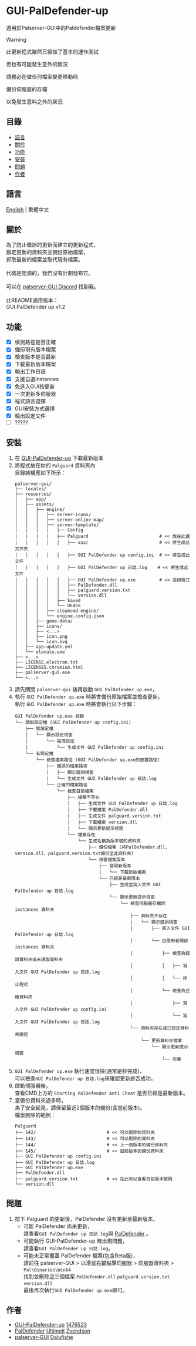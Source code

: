 # GUI-PalDefender-up
適用於Palserver-GUI中的Paldefender檔案更新

> [!WARNING]
>
> 此更新程式雖然已經做了基本的運作測試
> 
> 但也有可能發生意外的情況
> 
> 請務必在做任何檔案變更移動時
> 
> 備份伺服器的存檔
> 
> 以免發生意料之外的狀況
>

## 目錄
- [語言](#語言)
- [關於](#關於)
- [功能](#功能)
- [安裝](#安裝)
- [問題](#問題)
- [作者](#作者)

## 語言
[English](./README.md) | 繁體中文

## 關於
為了防止錯誤的更新而建立的更新程式，
<br>鎖定更新的資料夾並備份原始檔案，
<br>抓取最新的檔案並取代現有檔案。
<br>
<br>代碼是閉源的，我們沒有計劃發布它。
<br>
<br>可以在 [palserver-GUI Discord](https://discord.gg/UA24pctUYc) 找到我。
<br>
<br>此README適用版本：
<br>GUI PalDefender up v1.2
<br>

## 功能
- [x] 偵測路徑是否正確
- [x] 備份現有版本檔案
- [x] 檢查版本是否最新
- [x] 下載最新版本檔案
- [x] 輸出工作日誌
- [x] 支援自選instances
- [x] 免進入GUI按更新
- [x] 一次更新多伺服器
- [x] 程式語言選擇
- [x] GUI安裝方式選擇
- [x] 輸出設定文件
- [ ] ?????

## 安裝
1. 在 [GUI-PalDefender-up](https://github.com/1476523/GUI-PalDefender-up/releases) 下載最新版本
2. 將程式放在你的 `Palguard` 資料夾內
   <br>目錄結構應如下所示：
   ```
   palserver-gui/
   ├── locales/
   ├── resources/
   │   ├── app/
   │   ├── assets/
   │   │   ├── engine/
   │   │   │   ├── server-icons/
   │   │   │   ├── server-online-map/
   │   │   │   ├── server-template/
   │   │   │   │   ├── Config
   │   │   │   │   ├── Palguard                           # << 放在此處
   │   │   │   │   │   ├── xxx/                           # << 將生成此文件夾
   │   │   │   │   │   ├── GUI PalDefender up config.ini  # << 將生成此文件
   │   │   │   │   │   ├── GUI PalDefender up 日誌.log    # << 將生成此文件
   │   │   │   │   │   ├── GUI PalDefender up.exe         # << 這個程式
   │   │   │   │   │   ├── PalDefender.dll
   │   │   │   │   │   ├── palguard.version.txt
   │   │   │   │   │   └── version.dll
   │   │   │   │   ├── Saved
   │   │   │   │   └── UE4SS
   │   │   │   ├── steamcmd-engine/
   │   │   │   └── engine.config.json
   │   │   ├── game-data/
   │   │   ├── icons/
   │   │   ├── <...>
   │   │   ├── icon.png
   │   │   └── icon.svg
   │   ├── app-update.yml
   │   └── elevate.exe
   ├── <...>
   ├── LICENSE.electron.txt
   ├── LICENSES.chromium.html
   ├── palserver-gui.exe
   └── <...>
   ```
3. 請先關閉 `palserver-gui` 後再啟動 `GUI PalDefender up.exe`，
4. 執行 `GUI PalDefender up.exe` 時將會備份原始檔案並檢查更新。
   <br>執行 `GUI PalDefender up.exe` 時將會執行以下步驟：
   ```
   GUI PalDefender up.exe 啟動
   └── 讀取設定檔 (GUI PalDefender up config.ini)
       ├── 無設定檔
       │   └── 顯示設定視窗
       │       └── 完成設定
       │           └── 生成文件 GUI PalDefender up config.ini
       └── 有設定檔
           └── 檢查檔案路徑 (GUI PalDefender up.exe的放置路徑)
               ├── 錯誤的檔案路徑
               │   ├── 顯示錯誤視窗
               │   └── 生成文件 GUI PalDefender up 日誌.log
               └── 正確的檔案路徑
                   └── 檢查目前檔案
                       ├── 檔案不存在
                       │   ├── 生成文件 GUI PalDefender up 日誌.log
                       │   ├── 下載檔案 PalDefender.dll
                       │   ├── 生成文件 palguard.version.txt
                       │   ├── 下載檔案 version.dll
                       │   └── 顯示更新提示視窗
                       └── 檔案存在
                           └── 生成名稱為版本號的資料夾
                               ├── 備份檔案 (將PalDefender.dll、version.dll、palguard.version.txt備份至此資料夾)
                               └── 檢查檔案版本
                                   ├── 發現新版本
                                   │   └── 下載新版檔案
                                   └── 已經是最新版本
                                       ├── 生成並寫入文件 GUI PalDefender up 日誌.log
                                       └── 顯示更新提示視窗
                                           └── 檢查伺服器存檔的 instances 資料夾
                                               ├── 資料夾不存在
                                               │   └── 顯示錯誤視窗
                                               │       ├── 寫入文件 GUI PalDefender up 日誌.log
                                               │       └── 由使用者開啟 instances 資料夾
                                               │           ├── 檢查為錯誤資料夾或未選取資料夾
                                               │           │   ├── 寫入文件 GUI PalDefender up 日誌.log
                                               │           │   └── 終止程式
                                               │           └── 檢查為正確資料夾
                                               │               ├── 寫入文件 GUI PalDefender up config.ini
                                               │               └── 寫入文件 GUI PalDefender up 日誌.log
                                               └── 資料夾存在或已設定資料夾路徑
                                                   └── 更新資料夾檔案
                                                       └── 顯示更新提示視窗
                                                           └── 完畢
   ```
5. `GUI PalDefender up.exe` 執行速度很快(通常是秒完成)，
   <br>可以檢查`GUI PalDefender up 日誌.log`來確認更新是否成功。
6. 啟動伺服器後，
   <br>查看CMD上方的 `Starting PalDefender Anti Cheat` 是否已經是最新版本。
7. 當備份資料夾過多時，
   <br>為了安全起見，請保留最近2個版本的備份(含當前版本)。
   <br>檔案刪除的範例：
   ```
   Palguard
   ├── 142/                           # << 可以刪除的資料夾
   ├── 143/                           # << 可以刪除的資料夾
   ├── 144/                           # << 上一個版本的備份資料夾
   ├── 145/                           # << 目前版本的備份資料夾
   ├── GUI PalDefender up config.ini
   ├── GUI PalDefender up 日誌.log
   ├── GUI PalDefender up.exe
   ├── PalDefender.dll
   ├── palguard.version.txt           # << 在此可以查看目前版本號碼
   └── version.dll
   ```

## 問題
1. 按下 Palguard 的更新後，PalDefender 沒有更新至最新版本。
   -  可能 PalDefender 尚未更新，
 <br> 請查看`GUI PalDefender up 日誌.log`與 [PalDefender](https://github.com/Ultimeit/PalDefender) 。
   -  可能執行 GUI-PalDefender-up 時出現問題，
 <br> 請查看`GUI PalDefender up 日誌.log`。
   -  可能未正常覆蓋 PalDefender 檔案(包含Beta版)，
 <br> 請前往 palserver-GUI > 以滑鼠右鍵點擊伺服器 > 伺服器資料夾 > `Pal\Binaries\Win64`
 <br> 找到並刪除這三個檔案 `PalDefender.dll` `palguard.version.txt` `version.dll`
 <br> 最後再次執行`GUI PalDefender up.exe`即可。

## 作者
- [GUI-PalDefender-up](https://github.com/1476523/GUI-PalDefender-up) [1476523](https://github.com/1476523)
- [PalDefender](https://github.com/Ultimeit/PalDefender) [Ultimeit](https://github.com/Ultimeit) [Zvendson](https://github.com/Zvendson)
- [palserver-GUI](https://github.com/Dalufishe/palserver-GUI) [Dalufishe](https://github.com/Dalufishe)
